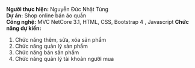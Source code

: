 **Người thực hiện:** Nguyễn Đức Nhật Tùng  
**Dự án:** Shop online bán áo quần  
**Công nghệ:** MVC NetCore 3.1, HTML, CSS, Bootstrap 4 , Javascript
**Chức năng dự kiến:** 
1. Chức năng thêm, sửa, xóa sản phẩm
2. Chức năng quản lý sản phẩm
3. Chức năng bán sản phẩm
4. Chức năng quản lý tài khoản người mua